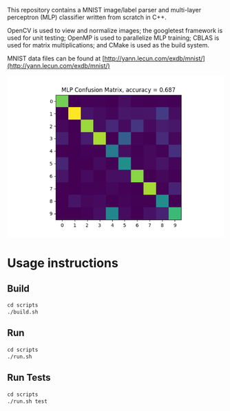 This repository contains a MNIST image/label parser and
multi-layer perceptron (MLP) classifier written from scratch in C++. 

OpenCV is used to view and normalize images; the googletest framework is used
for unit testing; OpenMP is used to parallelize MLP training; CBLAS is used for
matrix multiplications; and CMake is used as the build system.

MNIST data files can be found at
[http://yann.lecun.com/exdb/mnist/](http://yann.lecun.com/exdb/mnist/)

![MLP Confusion Matrix](results/confusion_128-hidden.png)

# Usage instructions
## Build
```
cd scripts
./build.sh
```
## Run
```
cd scripts
./run.sh
```
## Run Tests
```
cd scripts
./run.sh test
```

